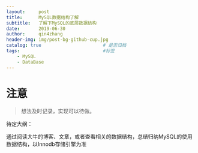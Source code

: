 ```yaml
---
layout:     post
title:      MySQL数据结构了解
subtitle:   了解下MySQL的底层数据结构
date:       2019-06-30
author:     qin4zhang
header-img: img/post-bg-github-cup.jpg 
catalog: true 						# 是否归档
tags:								#标签
    - MySQL
    - DataBase
---
```

# 注意
> 想法及时记录，实现可以待做。

待定大纲：

通过阅读大牛的博客、文章，或者查看相关的数据结构，总结归纳MySQL的使用数据结构，以Innodb存储引擎为准